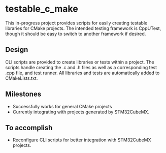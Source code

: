 # testable_c_make

This in-progress project provides scripts for easily creating testable libraries for CMake projects. The intended testing framework is CppUTest, 
though it should be easy to switch to another framework if desired. 

## Design
CLI scripts are provided to create libraries or tests within a project. The scripts handle creating the .c and .h files as well as a corresponding test .cpp file,
and test runner. All libraries and tests are automatically added to CMakeLists.txt. 

## Milestones
* Successfully works for general CMake projects
* Currently integrating with projects generated by STM32CubeMX.

## To accomplish
* Reconfigure CLI scripts for better integration with STM32CubeMX projects.
